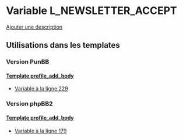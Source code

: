 # Variable L_NEWSLETTER_ACCEPT
[Ajouter une description](https://fa-tvars.appspot.com/var/L_NEWSLETTER_ACCEPT)

## Utilisations dans les templates

### Version PunBB

#### [Template profile_add_body](punbb/profile_add_body.md)
* [Variable &agrave; la ligne 229](../punbb/profile_add_body.tpl#L229)

### Version phpBB2

#### [Template profile_add_body](subsilver/profile_add_body.md)
* [Variable &agrave; la ligne 179](../subsilver/profile_add_body.tpl#L179)